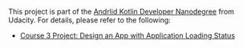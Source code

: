 This project is part of the [Andrlid Kotlin Developer Nanodegree](https://vtsen.hashnode.dev/is-it-worth-to-pay-for-android-kotlin-developer-nanodegree) from Udacity. For details, please refer to the following:
- [Course 3 Project: Design an App with Application Loading Status](https://vtsen.hashnode.dev/android-kotlin-developer-nanodegree-projects-review#heading-course-3-project-design-an-app-with-application-loading-status)
